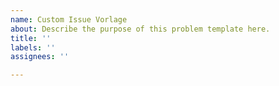 ```yaml
---
name: Custom Issue Vorlage
about: Describe the purpose of this problem template here.
title: ''
labels: ''
assignees: ''

---
```



